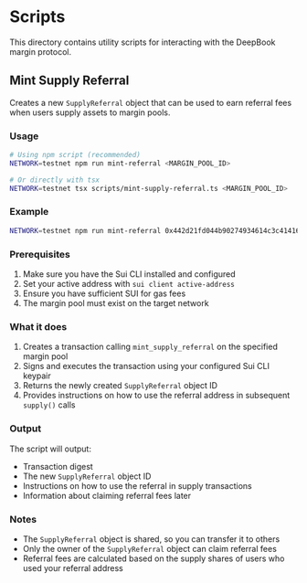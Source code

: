 # Scripts

This directory contains utility scripts for interacting with the DeepBook margin protocol.

## Mint Supply Referral

Creates a new `SupplyReferral` object that can be used to earn referral fees when users supply assets to margin pools.

### Usage

```bash
# Using npm script (recommended)
NETWORK=testnet npm run mint-referral <MARGIN_POOL_ID>

# Or directly with tsx
NETWORK=testnet tsx scripts/mint-supply-referral.ts <MARGIN_POOL_ID>
```

### Example

```bash
NETWORK=testnet npm run mint-referral 0x442d21fd044b90274934614c3c41416c83582f42eaa8feb4fecea301aa6bdd54
```

### Prerequisites

1. Make sure you have the Sui CLI installed and configured
2. Set your active address with `sui client active-address`
3. Ensure you have sufficient SUI for gas fees
4. The margin pool must exist on the target network

### What it does

1. Creates a transaction calling `mint_supply_referral` on the specified margin pool
2. Signs and executes the transaction using your configured Sui CLI keypair
3. Returns the newly created `SupplyReferral` object ID
4. Provides instructions on how to use the referral address in subsequent `supply()` calls

### Output

The script will output:

- Transaction digest
- The new `SupplyReferral` object ID
- Instructions on how to use the referral in supply transactions
- Information about claiming referral fees later

### Notes

- The `SupplyReferral` object is shared, so you can transfer it to others
- Only the owner of the `SupplyReferral` object can claim referral fees
- Referral fees are calculated based on the supply shares of users who used your referral address
